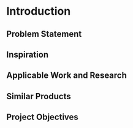 # Introduction

## Problem Statement

## Inspiration

## Applicable Work and Research

## Similar Products

## Project Objectives

